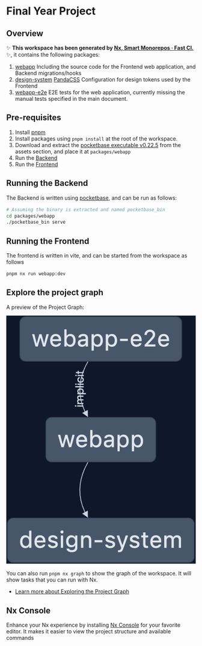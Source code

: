 # Final Year Project

## Overview

✨ **This workspace has been generated by [Nx, Smart Monorepos · Fast CI.](https://nx.dev)** ✨, it contains the following packages:


1. [webapp](./packages/webapp) Including the source code for the Frontend web application, and Backend migrations/hooks
2. [design-system](./packages/design-system/) [PandaCSS](https://panda-css.com/) Configuration for design tokens used by the Frontend
3. [webapp-e2e](./packages/webapp-e2e/) E2E tests for the web application, currently missing the manual tests specified in the main document.

## Pre-requisites

1. Install [pnpm](https://pnpm.io/installation)
1. Install packages using `pnpm install` at the root of the workspace.
1. Download and extract the [pocketbase executable v0.22.5](https://github.com/pocketbase/pocketbase/releases/tag/v0.22.5) from the assets section, and place it at `packages/webapp`
1. Run the [Backend](#running-the-backend)
1. Run the [Frontend](#running-the-frontend)



## Running the Backend

The Backend is written using [pocketbase](https://pocketbase.io/docs/), and can be run as follows:

```sh
# Assuming the binary is extracted and named pocketbase_bin
cd packages/webapp
./pocketbase_bin serve
```


## Running the Frontend

The frontend is written in vite, and can be started from the workspace as follows

```sh
pnpm nx run webapp:dev
```


## Explore the project graph

A preview of the Project Graph: 

![Project Graph](./docs/graph.png)

You can also run `pnpm nx graph` to show the graph of the workspace.
It will show tasks that you can run with Nx.

- [Learn more about Exploring the Project Graph](https://nx.dev/core-features/explore-graph)


## Nx Console

Enhance your Nx experience by installing [Nx Console](https://nx.dev/nx-console) for your favorite editor. It makes it easier to view the project structure and available commands